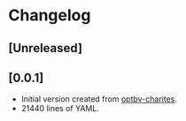 # Changelog

## [Unreleased]

## [0.0.1]
- Initial version created from [optbv-charites](https://github.com/optgeo/optbv-charites).
- 21440 lines of YAML.
